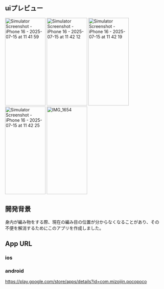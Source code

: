 ## uiプレビュー
<img width="132" height="286" alt="Simulator Screenshot - iPhone 16 - 2025-07-15 at 11 41 59" src="https://github.com/user-attachments/assets/030e636c-9653-4411-924f-fd03779eb832" />
<img width="132" height="286" alt="Simulator Screenshot - iPhone 16 - 2025-07-15 at 11 42 12" src="https://github.com/user-attachments/assets/8f6c7dac-512d-4758-849f-445f4c0b1eb0" />
<img width="132" height="286" alt="Simulator Screenshot - iPhone 16 - 2025-07-15 at 11 42 19" src="https://github.com/user-attachments/assets/bf19fc7d-6057-499f-9651-f15650c43d2b" />
<img width="132" height="286" alt="Simulator Screenshot - iPhone 16 - 2025-07-15 at 11 42 25" src="https://github.com/user-attachments/assets/3e4355bd-4a2f-4abb-bc0c-b8fecd5f706e" />
<img width="132" height="286" alt="IMG_1654" src="https://github.com/user-attachments/assets/2a9951d1-d609-4b6c-b7f5-31f8999457c2" />

## 開発背景
身内が編み物をする際、現在の編み目の位置が分からなくなることがあり、その不便を解消するためにこのアプリを作成しました。

## App  URL
### ios


### android
https://play.google.com/store/apps/details?id=com.mizoijin.pocopoco
